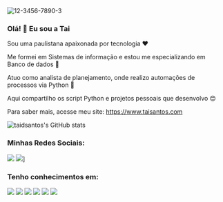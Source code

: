 <img src="https://i.ibb.co/9rN3ZN0/12-3456-7890-3.png" alt="12-3456-7890-3" border="0">

### Olá! 👋 Eu sou a Tai
Sou uma paulistana apaixonada por tecnologia ❤️

Me formei em Sistemas de informação e estou me especializando em Banco de dados 🎲

Atuo como analista de planejamento, onde realizo automações de processos via Python 🐍

Aqui compartilho os script Python e projetos pessoais que desenvolvo 😊

Para saber mais, acesse meu site: https://www.taisantos.com

![taidsantos's GitHub stats](https://github-readme-stats.vercel.app/api?username=taidsantos&show_icons=true&theme=cobalt)

### Minhas Redes Sociais:
[<img src="https://img.shields.io/badge/Gmail-D14836?style=for-the-badge&logo=gmail&logoColor=white" />](santostainads@gmail.com)  [<img src="https://img.shields.io/badge/linkedin-%230077B5.svg?&style=for-the-badge&logo=linkedin&logoColor=white" />](https://www.linkedin.com/in/tainadssantos/)]

### Tenho conhecimentos em:
<img src="https://img.shields.io/badge/HTML5-E34F26?style=for-the-badge&logo=html5&logoColor=white" />  <img src="https://img.shields.io/badge/Pandas-2C2D72?style=for-the-badge&logo=pandas&logoColor=white" />  <img src="https://img.shields.io/badge/Python-FFD43B?style=for-the-badge&logo=python&logoColor=blue" />  <img src="https://img.shields.io/badge/Microsoft_Office-D83B01?style=for-the-badge&logo=microsoft-office&logoColor=white" />  <img src="https://img.shields.io/badge/Notion-000000?style=for-the-badge&logo=notion&logoColor=white" />   <img src="https://img.shields.io/badge/Trello-0052CC?style=for-the-badge&logo=trello&logoColor=white" /> 
